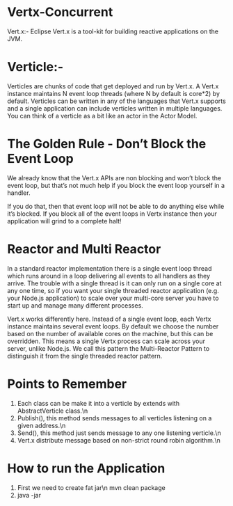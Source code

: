 # Vertx-Concurrent
Vert.x:- Eclipse Vert.x is a tool-kit for building reactive applications on the JVM.

# Verticle:-
Verticles are chunks of code that get deployed and run by Vert.x. 
A Vert.x instance maintains N event loop threads (where N by default is core*2) by default.
Verticles can be written in any of the languages that Vert.x supports and a single application can include verticles written in multiple languages.
You can think of a verticle as a bit like an actor in the Actor Model.

# The Golden Rule - Don’t Block the Event Loop
We already know that the Vert.x APIs are non blocking and won’t block the event loop, but that’s not much help if you block the event loop yourself in a handler.

If you do that, then that event loop will not be able to do anything else while it’s blocked.
If you block all of the event loops in Vertx instance then your application will grind to a complete halt!

# Reactor and Multi Reactor
In a standard reactor implementation there is a single event loop thread which runs around in a loop delivering all events to all handlers as they arrive.
The trouble with a single thread is it can only run on a single core at any one time,
so if you want your single threaded reactor application (e.g. your Node.js application) to scale over your multi-core server you have to start up and manage many different processes.

Vert.x works differently here. Instead of a single event loop, each Vertx instance maintains several event loops.
By default we choose the number based on the number of available cores on the machine, but this can be overridden.
This means a single Vertx process can scale across your server, unlike Node.js.
We call this pattern the Multi-Reactor Pattern to distinguish it from the single threaded reactor pattern.

# Points to Remember
1) Each class can be make it into a verticle by extends with AbstractVerticle class.\n
2) Publish(), this method sends messages to all verticles listening on a given address.\n
3) Send(), this method just sends message to any one listening verticle.\n
4) Vert.x distribute message based on non-strict round robin algorithm.\n


# How to run the Application
1) First we need to create fat jar\n
mvn clean package
2) java -jar <fat jar file path>
